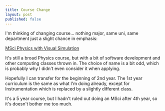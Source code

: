 ```yaml
---
title: Course Change
layout: post
published: false
---
```

I'm thinking of changing course... nothing major, same uni, same department just
a slight chance in emphasis:

[MSci Physics with Visual
Simulation](https://web.archive.org/web/20030629183932/http://phys.strath.ac.uk/undergraduate/degrees.html#PVS)

It's still a broad Physics course, but with a bit of software development and
other computing classes thrown in. The choice of name is a bit odd, which is
probably why I didn't even consider it when applying.

Hopefully I can transfer for the beginning of 2nd year. The 1st year curriculum
is the same as what I'm doing already, except for Instrumentation which is
replaced by a slightly different class.

It's a 5 year course, but I hadn't ruled out doing an MSci after 4th year, so
it's doesn't bother me too much.
